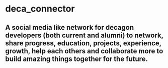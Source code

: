 # deca_connector


## A social media like network for decagon developers (both current and alumni) to network, share progress, education, projects, experience, growth, help each others and collaborate more to build amazing things together for the future.



